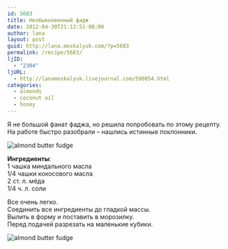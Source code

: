```yaml
---
id: 5683
title: Необыкновенный фадж
date: 2012-04-30T21:12:51-08:00
author: lana
layout: post
guid: http://lana.moskalyuk.com/?p=5683
permalink: /recipe/5683/
ljID:
  - "2304"
ljURL:
  - http://lanamoskalyuk.livejournal.com/590054.html
categories:
  - almonds
  - coconut oil
  - honey
---
```

Я не большой фанат фаджа, но решила попробовать по этому рецепту. На работе быстро разобрали &#8211; нашлись истинные поклонники.

![almond butter fudge](http://farm8.staticflickr.com/7251/6984535072_d38aff7529_z.jpg) 

**Ингредиенты**:  
1 чашка миндального масла  
1/4 чашки кокосового масла  
2 ст. л. мёда  
1/4 ч. л. соли

Все очень легко.  
Соединить все ингредиенты до гладкой массы.  
Вылить в форму и поставить в морозилку.  
Перед подачей разрезать на маленькие кубики.

![almond butter fudge](http://farm9.staticflickr.com/8144/6984534952_e1d3734903_z.jpg)